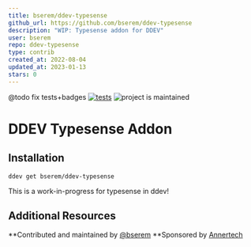 ```yaml
---
title: bserem/ddev-typesense
github_url: https://github.com/bserem/ddev-typesense
description: "WIP: Typesense addon for DDEV"
user: bserem
repo: ddev-typesense
type: contrib
created_at: 2022-08-04
updated_at: 2023-01-13
stars: 0
---
```


@todo fix tests+badges
[![tests](https://github.com/drud/ddev-addon-template/actions/workflows/tests.yml/badge.svg)](https://github.com/drud/ddev-addon-template/actions/workflows/tests.yml) ![project is maintained](https://img.shields.io/maintenance/yes/2022.svg)

# DDEV Typesense Addon

## Installation

`ddev get bserem/ddev-typesense`

This is a work-in-progress for typesense in ddev!

## Additional Resources

**Contributed and maintained by [@bserem](https://github.com/bserem)
**Sponsored by [Annertech](https://www.annertech.com)
